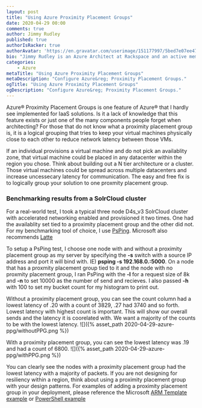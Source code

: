 ```yaml
---
layout: post
title: "Using Azure Proximity Placement Groups"
date: 2020-04-29 00:00
comments: true
author: Jimmy Rudley
published: true
authorIsRacker: true
authorAvatar: 'https://en.gravatar.com/userimage/151177997/5bed7e07ee47533cbd34b951d463bcb7.jpg'
bio: "Jimmy Rudley is an Azure Architect at Rackspace and an active member of the Azure community. He focuses on solving large and complex architecture and automation problems within Azure."
categories:
    - Azure
metaTitle: "Using Azure Proximity Placement Groups"
metaDescription: "Configure Azure&reg; Proximity Placement Groups."
ogTitle: "Using Azure Proximity Placement Groups"
ogDescription: "Configure Azure&reg; Proximity Placement Groups."
---
```


Azure&reg; Proximity Placement Groups is one feature of Azure&reg; that I hardly see implemented for IaaS solutions. Is it a lack of knowledge that this feature exists or just one of the many components people forget when architecting? For those that do not know what a proximity placement group is, it is a logical grouping that tries to keep your virtual machines physically close to each other to reduce network latency between those VMs.

<!-- more -->

If an individual provisions a virtual machine and do not pick an availablity zone, that virtual machine could be placed in any datacenter within the region you chose. Think about building out a N tier architecture or a cluster. Those virtual machines could be spread across multiple datacenters and increase uncessecary latency for communication. The easy and free fix is to logically group your solution to one proxmity placement group. 

### Benchmarking results from a SolrCloud cluster

For a real-world test, I took a typical three node D4s_v3 SolrCloud cluster with accelerated networking enabled and provisioned it two times. One had the availablity set tied to a proximity placement group and the other did not. For my benchmarking tool of choice, I use [PsPing](https://docs.microsoft.com/en-us/sysinternals/downloads/psping). Microsoft also recommends [Latte](https://gallery.technet.microsoft.com/Latte-The-Windows-tool-for-ac33093b)

To setup a PsPing test, I choose one node with and without a proximity placement group as my server by specifying the **-s** switch with a source IP address and port it will bind with. IE) **psping -s 192.168.0.:5000**. On a node that has a proxmity placement group tied to it and the node with no proxmity placement group, I ran PsPing with the **-l** for a request size of 8k and **-n** to set 10000 as the number of send and recieves. I also passed **-h** with 100 to set my bucket count for my histogram to print out.

Without a proximity placement group, you can see the count column had a lowest latency of .20 with a count of 3829, .27 had 3740 and so forth. Lowest latency with highest count is important. This will show our overall sends and the latency it is coorelated with. We want a majority of the counts to be with the lowest latency.
![]({% asset_path 2020-04-29-azure-ppg/withoutPPG.png %})

With a proximity placement group, you can see the lowest latency was .19 and had a count of 6800. 
![]({% asset_path 2020-04-29-azure-ppg/withPPG.png %})

You can clearly see the nodes with a proximity placement group had the lowest latency with a majority of packets. If you are not designing for resiliency within a region, think about using a proximity placement group with your design patterns. For examples of adding a proximity placement group in your deployment, please reference the Microsoft [ARM Template example](https://azure.microsoft.com/en-us/blog/introducing-proximity-placement-groups/) or [PowerShell example](https://docs.microsoft.com/en-us/azure/virtual-machines/windows/proximity-placement-groups)
